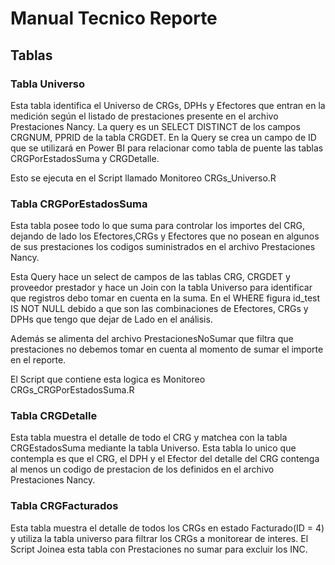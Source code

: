 # Manual Tecnico Reporte

## Tablas

### Tabla Universo

Esta tabla identifica el Universo de CRGs, DPHs y Efectores que entran en la medición según el listado de prestaciones
presente en el archivo Prestaciones Nancy. La query es un SELECT DISTINCT de los campos CRGNUM, PPRID de la tabla CRGDET.
En la Query se crea un campo de ID que se utilizará en Power BI para relacionar como tabla de puente las tablas 
CRGPorEstadosSuma y CRGDetalle.

Esto se ejecuta en el Script llamado Monitoreo CRGs_Universo.R

### Tabla CRGPorEstadosSuma

Esta tabla posee todo lo que suma para controlar los importes del CRG, dejando de lado los Efectores,CRGs y Efectores
que no posean en algunos de sus prestaciones los codigos suministrados en el archivo Prestaciones Nancy. 

Esta Query hace un select de campos de las tablas CRG, CRGDET y proveedor prestador y hace un Join con la tabla Universo 
para identificar que registros debo tomar en cuenta en la suma. En el WHERE figura id_test IS NOT NULL debido a que 
son las combinaciones de Efectores, CRGs y DPHs que tengo que dejar de Lado en el análisis. 

Además se alimenta del archivo PrestacionesNoSumar que filtra que prestaciones no debemos tomar en cuenta al momento de sumar
el importe en el reporte.


El Script que contiene esta logica es Monitoreo CRGs_CRGPorEstadosSuma.R

### Tabla CRGDetalle

Esta tabla muestra el detalle de todo el CRG y matchea con la tabla CRGEstadosSuma mediante la tabla Universo.
Esta tabla lo unico que contempla es que el CRG, el DPH y el Efector del detalle del CRG contenga al menos un codigo
de prestacion de los definidos en el archivo Prestaciones Nancy.

### Tabla CRGFacturados

Esta tabla muestra el detalle de todos los CRGs en estado Facturado(ID = 4) y utiliza la tabla universo para filtrar
los CRGs a monitorear de interes. El Script Joinea esta tabla con Prestaciones no sumar para excluir los INC.